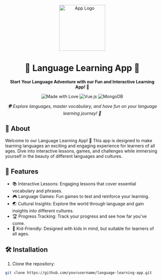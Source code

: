 <p align="center">
  <img src="src/assets/app-logo.png" alt="App Logo" width="150">
</p>

<h1 align="center">🌟 Language Learning App 🌟</h1>

<p align="center">
  <strong>Start Your Language Adventure with our Fun and Interactive Learning App! 🚀</strong>
</p>

<p align="center">
  <img src="https://img.shields.io/badge/made%20with-%F0%9F%92%96%20by%20You-blueviolet" alt="Made with Love">
  <img src="https://img.shields.io/badge/vue.js-%F0%9F%8C%88-brightgreen" alt="Vue.js">
  <img src="https://img.shields.io/badge/mongodb-%F0%9F%8D%83-green" alt="MongoDB">
</p>

<p align="center">
  <em>🌍 Explore languages, master vocabulary, and have fun on your language learning journey! 🎉</em>
</p>

## 📖 About

Welcome to our Language Learning App! 🌈 This app is designed to make learning languages an exciting and engaging experience for learners of all ages. Dive into interactive lessons, games, and challenges while immersing yourself in the beauty of different languages and cultures.

## 🚀 Features

- 📚 Interactive Lessons: Engaging lessons that cover essential vocabulary and phrases.
- 🎮 Language Games: Fun games to test and reinforce your learning.
- 🌏 Cultural Insights: Explore the world through language and gain insights into different cultures.
- 🏆 Progress Tracking: Track your progress and see how far you've come.
- 🎈 Kid-Friendly: Designed with kids in mind, but suitable for learners of all ages.

## 🛠️ Installation

1. Clone the repository:

```bash
git clone https://github.com/yourusername/language-learning-app.git
